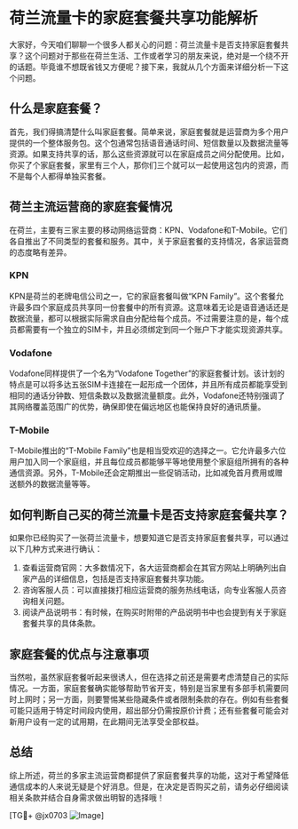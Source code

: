 # 荷兰流量卡的家庭套餐共享功能解析

大家好，今天咱们聊聊一个很多人都关心的问题：荷兰流量卡是否支持家庭套餐共享？这个问题对于那些在荷兰生活、工作或者学习的朋友来说，绝对是一个绕不开的话题。毕竟谁不想既省钱又方便呢？接下来，我就从几个方面来详细分析一下这个问题。

## 什么是家庭套餐？

首先，我们得搞清楚什么叫家庭套餐。简单来说，家庭套餐就是运营商为多个用户提供的一个整体服务包。这个包通常包括语音通话时间、短信数量以及数据流量等资源。如果支持共享的话，那么这些资源就可以在家庭成员之间分配使用。比如，你买了个家庭套餐，家里有三个人，那你们三个就可以一起使用这包内的资源，而不是每个人都得单独买套餐。

## 荷兰主流运营商的家庭套餐情况

在荷兰，主要有三家主要的移动网络运营商：KPN、Vodafone和T-Mobile。它们各自推出了不同类型的套餐和服务。其中，关于家庭套餐的支持情况，各家运营商的态度略有差异。

### KPN
KPN是荷兰的老牌电信公司之一，它的家庭套餐叫做“KPN Family”。这个套餐允许最多四个家庭成员共享同一份套餐中的所有资源。这意味着无论是语音通话还是数据流量，都可以根据实际需求自由分配给每个成员。不过需要注意的是，每个成员都需要有一个独立的SIM卡，并且必须绑定到同一个账户下才能实现资源共享。

### Vodafone
Vodafone同样提供了一个名为“Vodafone Together”的家庭套餐计划。该计划的特点是可以将多达五张SIM卡连接在一起形成一个团体，并且所有成员都能享受到相同的通话分钟数、短信条数以及数据流量额度。此外，Vodafone还特别强调了其网络覆盖范围广的优势，确保即使在偏远地区也能保持良好的通讯质量。

### T-Mobile
T-Mobile推出的“T-Mobile Family”也是相当受欢迎的选择之一。它允许最多六位用户加入同一个家庭组，并且每位成员都能够平等地使用整个家庭组所拥有的各种通信资源。另外，T-Mobile还会定期推出一些促销活动，比如减免首月费用或赠送额外的数据流量等等。

## 如何判断自己买的荷兰流量卡是否支持家庭套餐共享？

如果你已经购买了一张荷兰流量卡，想要知道它是否支持家庭套餐共享，可以通过以下几种方式来进行确认：

1. 查看运营商官网：大多数情况下，各大运营商都会在其官方网站上明确列出自家产品的详细信息，包括是否支持家庭套餐共享功能。
2. 咨询客服人员：可以直接拨打相应运营商的服务热线电话，向专业客服人员咨询相关问题。
3. 阅读产品说明书：有时候，在购买时附带的产品说明书中也会提到有关于家庭套餐共享的具体条款。

## 家庭套餐的优点与注意事项

当然啦，虽然家庭套餐听起来很诱人，但在选择之前还是需要考虑清楚自己的实际情况。一方面，家庭套餐确实能够帮助节省开支，特别是当家里有多部手机需要同时上网时；另一方面，则要警惕某些隐藏条件或者限制条款的存在。例如有些套餐可能只适用于特定时间段内使用，超出部分仍需按原价计费；还有些套餐可能会对新用户设有一定的试用期，在此期间无法享受全部权益。

## 总结

综上所述，荷兰的多家主流运营商都提供了家庭套餐共享的功能，这对于希望降低通信成本的人来说无疑是个好消息。但是，在决定是否购买之前，请务必仔细阅读相关条款并结合自身需求做出明智的选择哦！

[TG💪+ @jx0703 ![Image](https://github.com/user-attachments/assets/dbca1d08-cadb-493c-b0ec-ad6f7a83f270)]